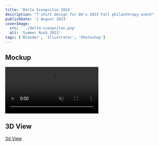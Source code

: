 ```yaml
---
title: 'Delta Scoopsilon 2024'
description: "T-shirt design for DU's 2023 Fall philanthropy event"
publishDate: '1 August 2023'
coverImage:
  src: '../delta-scoopsilon.png'
  alt: 'Summer Rush 2023'
tags: ['Blender', 'Illustrator', 'Photoshop']
---
```

## Mockup

<video data-lightbox="true" class="w-full mx-auto" autoplay loop muted playsinline>
  <source src="https://f004.backblazeb2.com/file/payne-portfolio/scoops.mp4" type="video/mp4" />
</video>

## 3D View
[3d View](3d.png)
